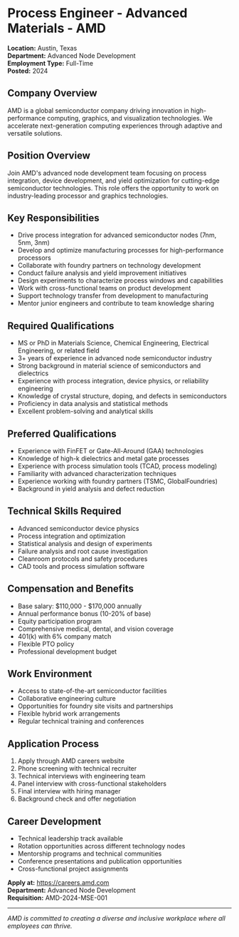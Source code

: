 # Process Engineer - Advanced Materials - AMD

**Location:** Austin, Texas  
**Department:** Advanced Node Development  
**Employment Type:** Full-Time  
**Posted:** 2024  

## Company Overview

AMD is a global semiconductor company driving innovation in high-performance computing, graphics, and visualization technologies. We accelerate next-generation computing experiences through adaptive and versatile solutions.

## Position Overview

Join AMD's advanced node development team focusing on process integration, device development, and yield optimization for cutting-edge semiconductor technologies. This role offers the opportunity to work on industry-leading processor and graphics technologies.

## Key Responsibilities

- Drive process integration for advanced semiconductor nodes (7nm, 5nm, 3nm)
- Develop and optimize manufacturing processes for high-performance processors
- Collaborate with foundry partners on technology development
- Conduct failure analysis and yield improvement initiatives
- Design experiments to characterize process windows and capabilities
- Work with cross-functional teams on product development
- Support technology transfer from development to manufacturing
- Mentor junior engineers and contribute to team knowledge sharing

## Required Qualifications

- MS or PhD in Materials Science, Chemical Engineering, Electrical Engineering, or related field
- 3+ years of experience in advanced node semiconductor industry
- Strong background in material science of semiconductors and dielectrics
- Experience with process integration, device physics, or reliability engineering
- Knowledge of crystal structure, doping, and defects in semiconductors
- Proficiency in data analysis and statistical methods
- Excellent problem-solving and analytical skills

## Preferred Qualifications

- Experience with FinFET or Gate-All-Around (GAA) technologies
- Knowledge of high-k dielectrics and metal gate processes
- Experience with process simulation tools (TCAD, process modeling)
- Familiarity with advanced characterization techniques
- Experience working with foundry partners (TSMC, GlobalFoundries)
- Background in yield analysis and defect reduction

## Technical Skills Required

- Advanced semiconductor device physics
- Process integration and optimization
- Statistical analysis and design of experiments
- Failure analysis and root cause investigation
- Cleanroom protocols and safety procedures
- CAD tools and process simulation software

## Compensation and Benefits

- Base salary: $110,000 - $170,000 annually
- Annual performance bonus (10-20% of base)
- Equity participation program
- Comprehensive medical, dental, and vision coverage
- 401(k) with 6% company match
- Flexible PTO policy
- Professional development budget

## Work Environment

- Access to state-of-the-art semiconductor facilities
- Collaborative engineering culture
- Opportunities for foundry site visits and partnerships
- Flexible hybrid work arrangements
- Regular technical training and conferences

## Application Process

1. Apply through AMD careers website
2. Phone screening with technical recruiter
3. Technical interviews with engineering team
4. Panel interview with cross-functional stakeholders
5. Final interview with hiring manager
6. Background check and offer negotiation

## Career Development

- Technical leadership track available
- Rotation opportunities across different technology nodes
- Mentorship programs and technical communities
- Conference presentations and publication opportunities
- Cross-functional project assignments

**Apply at:** https://careers.amd.com  
**Department:** Advanced Node Development  
**Requisition:** AMD-2024-MSE-001

---

*AMD is committed to creating a diverse and inclusive workplace where all employees can thrive.*